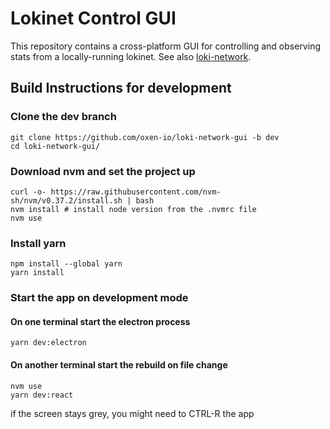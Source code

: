 # Lokinet Control GUI
This repository contains a cross-platform GUI for controlling and observing stats from a locally-running lokinet. See also [loki-network](https://github.com/oxen-io/loki-network).

## Build Instructions for development

### Clone the dev branch

    git clone https://github.com/oxen-io/loki-network-gui -b dev
    cd loki-network-gui/
    

### Download nvm and set the project up
    curl -o- https://raw.githubusercontent.com/nvm-sh/nvm/v0.37.2/install.sh | bash
    nvm install # install node version from the .nvmrc file
    nvm use

### Install yarn 
    npm install --global yarn
    yarn install
    
### Start the app on development mode

#### On one terminal start the electron process
    yarn dev:electron

#### On another terminal start the rebuild on file change
    nvm use
    yarn dev:react

if the screen stays grey, you might need to CTRL-R the app
                                                              
